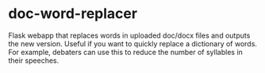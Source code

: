 # doc-word-replacer
Flask webapp that replaces words in uploaded doc/docx files and outputs the new version. Useful if you want to quickly replace a dictionary of words. For example, debaters can use this to reduce the number of syllables in their speeches.
